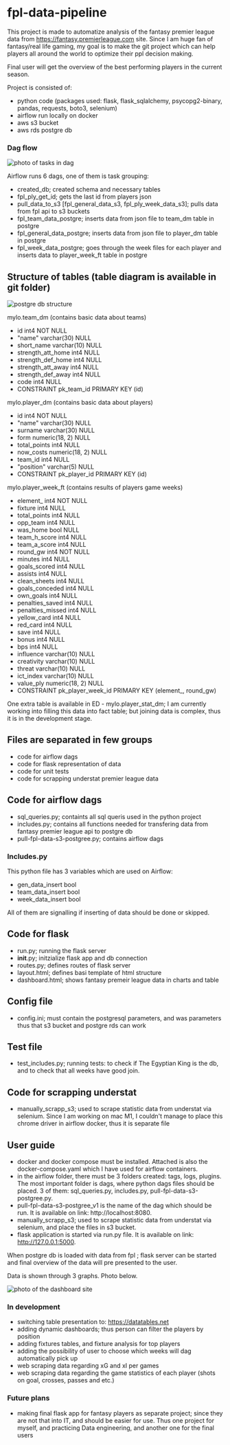 # fpl-data-pipeline

This project is made to automatize analysis of the fantasy premier league data from https://fantasy.premierleague.com site. Since I am huge fan of fantasy/real life gaming, my goal is to make the git project which can help players all around the world to optimize their ppl decision making. 

Final user will get the overview of the best performing players in the current season.

Project is consisted of:
- python code (packages used: flask, flask_sqlalchemy, psycopg2-binary, pandas, requests, boto3, selenium)
- airflow run locally on docker
- aws s3 bucket
- aws rds postgre db


### Dag flow

<img src="/images/fpl-dag.png" alt="photo of tasks in dag" title="Dag flow">

Airflow runs 6 dags, one of them is task grouping:
- created_db; created schema and necessary tables
- fpl_ply_get_id; gets the last id from players json
- pull_data_to_s3 [fpl_general_data_s3, fpl_ply_week_data_s3]; pulls data from fpl api to s3 buckets
- fpl_team_data_postgre; inserts data from json file to team_dm table in postgre
- fpl_general_data_postgre; inserts data from json file to player_dm table in postgre
- fpl_week_data_postgre; goes through the week files for each player and inserts data to player_week_ft table in postgre


## Structure of tables (table diagram is available in git folder)

<img src="/images/Er-diagram.png" alt="postgre db structure" title="ER diagram">

mylo.team_dm (contains basic data about teams)
- id int4 NOT NULL
- "name" varchar(30) NULL
- short_name varchar(10) NULL
- strength_att_home int4 NULL
- strength_def_home int4 NULL
- strength_att_away int4 NULL
- strength_def_away int4 NULL
- code int4 NULL
- CONSTRAINT pk_team_id PRIMARY KEY (id)

mylo.player_dm (contains basic data about players)
- id int4 NOT NULL
- "name" varchar(30) NULL
- surname varchar(30) NULL
- form numeric(18, 2) NULL
- total_points int4 NULL
- now_costs numeric(18, 2) NULL
- team_id int4 NULL
- "position" varchar(5) NULL
- CONSTRAINT pk_player_id PRIMARY KEY (id)

mylo.player_week_ft (contains results of players game weeks)
- element_ int4 NOT NULL
- fixture int4 NULL
- total_points int4 NULL
- opp_team int4 NULL
- was_home bool NULL
- team_h_score int4 NULL
- team_a_score int4 NULL
- round_gw int4 NOT NULL
- minutes int4 NULL
- goals_scored int4 NULL
- assists int4 NULL
- clean_sheets int4 NULL
- goals_conceded int4 NULL
- own_goals int4 NULL
- penalties_saved int4 NULL
- penalties_missed int4 NULL
- yellow_card int4 NULL
- red_card int4 NULL
- save int4 NULL
- bonus int4 NULL
- bps int4 NULL
- influence varchar(10) NULL
- creativity varchar(10) NULL
- threat varchar(10) NULL
- ict_index varchar(10) NULL
- value_ply numeric(18, 2) NULL
- CONSTRAINT pk_player_week_id PRIMARY KEY (element_, round_gw)

One extra table is available in ED - mylo.player_stat_dm; I am currently working into filling this data into fact table; but joining data is complex, thus it is in the development stage.

## Files are separated in few groups
- code for airflow dags
- code for flask representation of data
- code for unit tests
- code for scrapping understat premier league data

## Code for airflow dags
- sql_queries.py; containts all sql queris used in the python project
- includes.py; contains all functions needed for transfering data from fantasy premier league api to postgre db
- pull-fpl-data-s3-postgree.py; contains airflow dags

### Includes.py
This python file has 3 variables which are used on Airflow:
- gen_data_insert bool
- team_data_insert bool
- week_data_insert bool

All of them are signalling if inserting of data should be done or skipped.

## Code for flask
- run.py; running the flask server
- __init__.py; initzialize flask app and db connection
- routes.py; defines routes of flask server
- layout.html; defines basi template of html structure
- dashboard.html; shows fantasy premeir league data in charts and table

## Config file
- config.ini; must contain the postgresql parameters, and was parameters thus that s3 bucket and postgre rds can work

## Test file
- test_includes.py; running tests: to check if The Egyptian King is the db, and to check that all weeks have good join.

## Code for scrapping understat
- manually_scrapp_s3; used to scrape statistic data from understat via selenium. Since I am working on mac M1, I couldn't manage to place this chrome driver in airflow docker, thus it is separate file

## User guide

- docker and docker compose must be installed. Attached is also the docker-compose.yaml which I have used for airflow containers.
- in the airflow folder, there must be 3 folders created: tags, logs, plugins. The most important folder is dags, where python dags files should be placed. 3 of them: sql_queries.py, includes.py, pull-fpl-data-s3-postgree.py.
- pull-fpl-data-s3-postgree_v1 is the name of the dag which should be run. It is available on link: http://localhost:8080.
- manually_scrapp_s3; used to scrape statistic data from understat via selenium, and place the files in s3 bucket.
- flask application is started via run.py file. It is available on link: http://127.0.0.1:5000.


When postgre db is loaded with data from fpl ; flask server can be started and final overview of the data will pre presented to the user.

Data is shown through 3 graphs. Photo below.

<img src="/images/fpl-dash.png" alt="photo of the dashboard site" title="Fpl dashboard">


### In development

- switching table presentation to: https://datatables.net
- adding dynamic dashboards; thus person can filter the players by position
- adding fixtures tables, and fixture analysis for top players
- adding the possibility of user to choose which weeks will dag automatically pick up
- web scraping data regarding xG and xI per games
- web scraping data regarding the game statistics of each player (shots on goal, crosses, passes and etc.)

### Future plans

- making final flask app for fantasy players as separate project; since they are not that into IT, and should be easier for use. Thus one project for myself, and practicing Data engineering, and another one for the final users
